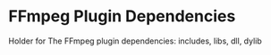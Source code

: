 # FFmpeg Plugin Dependencies 
Holder for The FFmpeg plugin dependencies: includes, libs, dll, dylib
